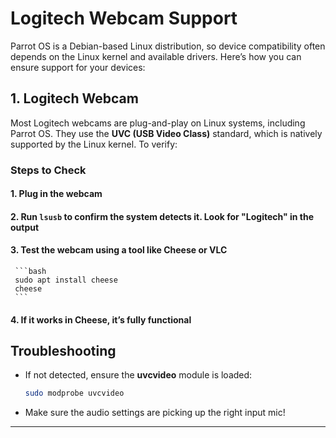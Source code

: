 # Logitech Webcam Support

Parrot OS is a Debian-based Linux distribution, so device compatibility often depends on the Linux kernel and available drivers. Here’s how you can ensure support for your devices:

## 1. Logitech Webcam
Most Logitech webcams are plug-and-play on Linux systems, including Parrot OS. They use the **UVC (USB Video Class)** standard, which is natively supported by the Linux kernel. To verify:

### Steps to Check
#### 1. Plug in the webcam
#### 2. Run `lsusb` to confirm the system detects it. Look for "Logitech" in the output
#### 3. Test the webcam using a tool like **Cheese** or **VLC**
     ```bash
     sudo apt install cheese
     cheese
     ```
#### 4. If it works in Cheese, it’s fully functional

## Troubleshooting
  - If not detected, ensure the **uvcvideo** module is loaded:
    ```bash
    sudo modprobe uvcvideo
    ```
  - Make sure the audio settings are picking up the right input mic!

---
